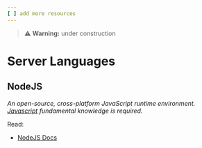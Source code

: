 ```yaml
---
[ ] add more resources
---
```


>:warning: **Warning:** under construction
# Server Languages

## NodeJS
_An open-source, cross-platform JavaScript runtime environment. [Javascript](../frontend/javascript.md) fundamental knowledge is required._

Read:
* [NodeJS Docs](https://nodejs.org/en/docs/)
